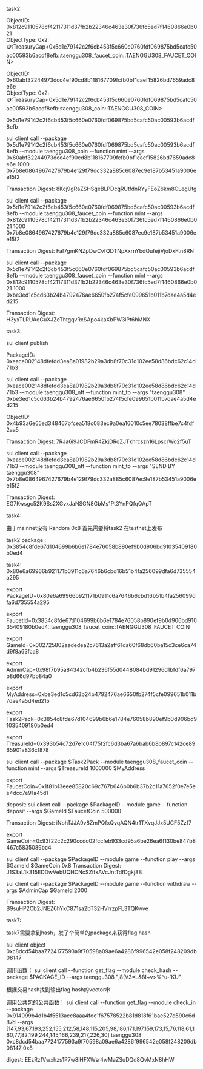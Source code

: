 task2: 

ObjectID: 0x812c9110578cf42117311d37fb2b22346c463e30f736fc5ed7f1460866e0b021   
ObjectType: 0x2::coin::TreasuryCap<0x5d1e79142c2f6cb453f5c660e0760fdf069875bd5cafc50ac00593b6acdf8efb::taenggu308_faucet_coin::TAENGGU308_FAUCET_COIN>

ObjectID: 0x60abf32244973dcc4ef90cd8b118167709fcfb0bf1caef15826bd7659adc8e6e  
ObjectType: 0x2::coin::TreasuryCap<0x5d1e79142c2f6cb453f5c660e0760fdf069875bd5cafc50ac00593b6acdf8efb::taenggu308_coin::TAENGGU308_COIN>   

0x5d1e79142c2f6cb453f5c660e0760fdf069875bd5cafc50ac00593b6acdf8efb

sui client call --package 0x5d1e79142c2f6cb453f5c660e0760fdf069875bd5cafc50ac00593b6acdf8efb --module taenggu308_coin --function mint --args 0x60abf32244973dcc4ef90cd8b118167709fcfb0bf1caef15826bd7659adc8e6e  1000 0x7b8e0864967427679b4e129f79dc332a885c6087ec9e187b53451a9006ee15f2

Transaction Digest: 8Kcj9gRaZSHSgeBLPDcgRUtfdnRYyFEoZ6km8CLegUtg

sui client call --package 0x5d1e79142c2f6cb453f5c660e0760fdf069875bd5cafc50ac00593b6acdf8efb --module taenggu308_faucet_coin --function mint --args 0x812c9110578cf42117311d37fb2b22346c463e30f736fc5ed7f1460866e0b021   1000 0x7b8e0864967427679b4e129f79dc332a885c6087ec9e187b53451a9006ee15f2

Transaction Digest: Faf7gmKNZpDwCvfQDTNpXxrnYbdQufejiVjoDxFtn8RN

sui client call --package 0x5d1e79142c2f6cb453f5c660e0760fdf069875bd5cafc50ac00593b6acdf8efb  --module taenggu308_faucet_coin --function mint --args 0x812c9110578cf42117311d37fb2b22346c463e30f736fc5ed7f1460866e0b021 1000 0xbe3ed1c5cd63b24b4792476ae6650fb274f5cfe099651b011b7dae4a5d4ed215

Transaction Digest: H3yxTLRUAqGuXJZeThtgqvRxSApo4kaXbPW3iPt6hMNX

task3:

sui client publish

PackageID: 0xeace002148dfefdd3ea8a01982b29a3db8f70c31d102ee58d86bdc62c14d71b3          

sui client call --package 0xeace002148dfefdd3ea8a01982b29a3db8f70c31d102ee58d86bdc62c14d71b3 --module taenggu308_nft --function mint_to --args "taenggu308" 0xbe3ed1c5cd63b24b4792476ae6650fb274f5cfe099651b011b7dae4a5d4ed215

ObjectID: 0x4b93a6e65ed348467bfcea518c083ec9a0ea16010c5ee78038ffbe7c4fdf2aa5      

Transaction Digest: 7RJa6i9JCDFmR4ZkjDRqZJTkhrcszn16LpscrWo2f5uT

sui client call --package 0xeace002148dfefdd3ea8a01982b29a3db8f70c31d102ee58d86bdc62c14d71b3 --module taenggu308_nft --function mint_to --args "SEND BY taenggu308" 0x7b8e0864967427679b4e129f79dc332a885c6087ec9e187b53451a9006ee15f2 

Transaction Digest: EG7Kwsgc52K9Ss2XGvxJaNSGN8GbMs1Pt3YnPQfqQApT

task4: 

由于mainnet没有 Random 0x8
首先需要将task2 在testnet上发布

task2 package : 0x3854c8fde67d104699b6b6e1784e76058b890ef9b0d906bd91035409180b0ed4           

task4: 0x80e6a69966b921171b0911c6a7646b6cbd16b51b4fa256099dfa6d735554a295  

export PackageID=0x80e6a69966b921171b0911c6a7646b6cbd16b51b4fa256099dfa6d735554a295  

export FaucetId=0x3854c8fde67d104699b6b6e1784e76058b890ef9b0d906bd91035409180b0ed4::taenggu308_faucet_coin::TAENGGU308_FAUCET_COIN

export GameId=0x002725802aadedea2c7613a2aff61da60f68db60ba15c3ce6ca74d9f8a63fca8 

export AdminCap=0x98f7b95a84342cfb4b236f55d0448084bd91296d1bfdf6a797b8d66d97bb84a0                       

export MyAddress=0xbe3ed1c5cd63b24b4792476ae6650fb274f5cfe099651b011b7dae4a5d4ed215

export Task2Pack=0x3854c8fde67d104699b6b6e1784e76058b890ef9b0d906bd91035409180b0ed4        

export TreasureId=0x393b54c72d7e1c04f75f2fc6d3ba67a6bab6b8b897c142ce8965901a836cf878    

sui client call --package $Task2Pack --module taenggu308_faucet_coin --function mint --args $TreasureId 1000000 $MyAddress
      
export FaucetCoin=0x1f81b13eee85820c69c767b646b0b6b37b2c11a7652f0e7e5ee4dcc7e91a45d1                  

deposit:
sui client call --package $PackageID --module game --function deposit --args $GameId $FaucetCoin 500000  

Transaction Digest: iNbhTJJA9v8ZmPQfxQvqAQN4tr1TXvqJJx5UCF5Zzf7

export GameCoin=0x93f22c2c290ccdc02fccfeb933cd95a6be26ea6f130be847b8467c5835089bc4 

sui client call --package $PackageID --module game --function play --args $GameId $GameCoin 0x8
Transaction Digest: J1S3aL1k315EDDwVebUQHCNcSZifxAVcJntTdfDgkj8B

sui client call --package $PackageID --module game --function withdraw --args $AdminCap $GameId 2000

Transaction Digest:  B9suHP2Cb2JNEZ6hYkC871sa2bT32HVrrzpFL3TQKwve

task7:

task7需要拿到hash，发了个简单的package来获得flag hash

sui client object 0xc8dcd54baa7724177593a9f70598a09ae6a4286f996542e058f248209db08147

调用函数：
sui client call --function get_flag --module check_hash --package $PACKAGE_ID --args taenggu308 "j8(V3=L&8I~v>%^u-'KU"

根据交易hash找到输出flag hash的vector串

调用公共包的公共函数：
sui client call --function get_flag --module check_in --package 0x914099b4d1b4f5513acc8aaa4fdc1f67578522b81d818f61bae527d590c6d87d --args [147,93,67,193,252,155,212,58,148,115,205,98,186,171,197,159,173,15,76,118,61,160,77,82,199,244,145,166,239,217,226,30] taenggu308 0xc8dcd54baa7724177593a9f70598a09ae6a4286f996542e058f248209db08147  0x8

digest: EEzRzfVwxhzs1P7w8iHFXWsr4wMaZSuDQd8QvMxN8hHW
